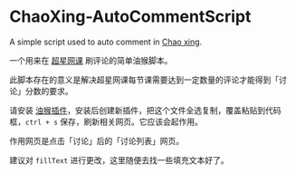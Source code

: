# ChaoXing-AutoCommentScript

A simple script used to auto comment in [Chao xing](https://www.chaoxing.com/).

一个用来在 [超星网课](https://www.chaoxing.com/) 刷评论的简单油猴脚本。

此脚本存在的意义是解决超星网课每节课需要达到一定数量的评论才能得到「讨论」分数的要求。

请安装 [油猴插件](https://www.tampermonkey.net/)，安装后创建新插件，把这个文件全选复制，覆盖粘贴到代码框，`ctrl + s` 保存，刷新相关网页。它应该会起作用。

作用网页是点击「讨论」后的「讨论列表」网页。

建议对 `fillText` 进行更改，这里随便去找一些填充文本好了。

